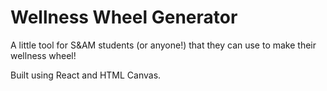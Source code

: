 # Wellness Wheel Generator
A little tool for S&AM students (or anyone!) that they can use to make their wellness wheel!

Built using React and HTML Canvas.

